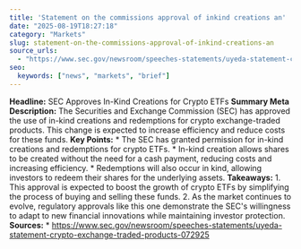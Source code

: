 ```yaml
---
title: 'Statement on the commissions approval of inkind creations an'
date: "2025-08-19T18:27:18"
category: "Markets"
slug: statement-on-the-commissions-approval-of-inkind-creations-an
source_urls:
  - "https://www.sec.gov/newsroom/speeches-statements/uyeda-statement-crypto-exchange-traded-products-072925"
seo:
  keywords: ["news", "markets", "brief"]
---
```

**Headline:** SEC Approves In-Kind Creations for Crypto ETFs  **Summary Meta Description:** The Securities and Exchange Commission (SEC) has approved the use of in-kind creations and redemptions for crypto exchange-traded products. This change is expected to increase efficiency and reduce costs for these funds.  **Key Points:**  * The SEC has granted permission for in-kind creations and redemptions for crypto ETFs. * In-kind creation allows shares to be created without the need for a cash payment, reducing costs and increasing efficiency. * Redemptions will also occur in kind, allowing investors to redeem their shares for the underlying assets.  **Takeaways:**  1. This approval is expected to boost the growth of crypto ETFs by simplifying the process of buying and selling these funds. 2. As the market continues to evolve, regulatory approvals like this one demonstrate the SEC's willingness to adapt to new financial innovations while maintaining investor protection.  **Sources:**   * https://www.sec.gov/newsroom/speeches-statements/uyeda-statement-crypto-exchange-traded-products-072925 
